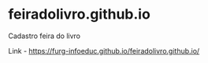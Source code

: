 # feiradolivro.github.io
Cadastro feira do livro

Link -  https://furg-infoeduc.github.io/feiradolivro.github.io/
